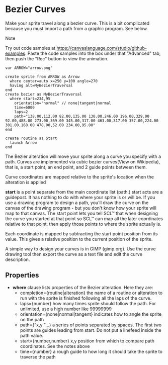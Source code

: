 # Bezier Curves

Make your sprite travel along a bezier curve. This is a bit complicated because you must import a path from a graphic program. See below.

> [!NOTE]
> Try out code samples at https://canvaslanguage.com/studio/github-examples.
> Paste the code samples into the box under that "Advanced" tab,
> then push the "Rec" button to view the animation.

```
var ARROW="arrow.png"

create sprite from ARROW as Arrow
  where center=auto x=250 y=100 angle=270
  having alt=MyBezierTraversal
end
create bezier as MyBezierTraversal
  where start=234,95
    orientation="normal" // none|tangent|normal
    time=6000
    laps=2
    path="138.00,112.00 82.00,135.00 130.00,246.00 196.00,329.00 92.00,488.00 273.00,369.00 345.00,317.00 463.00,317.00 357.00,224.00 301.00,168.00 478.00,52.00 234.00,95.00"
end

create routine as Start
  launch Arrow
end
```
The Bezier alteration will move your sprite along a curve you specify with a path.
Curves are implemented via cubic bezier curves(View on Wikipedia), that is, a start point, an end point, and 2 guide points between them.

Curve coordinates are mapped relative to the sprite's location when the alteration is applied

**start** is a point separate from the main coordinate list (path.) start acts are a guidepost. It has nothing to do with where your sprite is or will be. If you use a drawing program to design a path, you'll draw the curve on the canvas of the drawing program - but you don't know how your sprite will map to that canvas. The start point lets you tell SCL™ that when designing the curve you started at that point so SCL™ can map all the later coordinates relative to that point, then apply those points to where the sprite actually is.

Each coordinate is mapped by subtracting the start point position from its value. This gives a relative position to the current position of the sprite.

A simple way to design your curves is in GIMP (gimp.org). Use the curve drawing tool then export the curve as a text file and edit the curve description.


## Properties

- **where** clause lists properties of the Bezier alteration. Here they are:
  - completion={routine|alteration} the name of a routine or alteration to run with the sprite is finished following all the laps of the curve.
  - laps={number} how many times sprite should follow the path. For unlimited, use a high number like 99999999
  - orientation={none|normal|tangent} indicates how to angle the sprite on the path
  - path={"x,y "...} a series of points separated by spaces. The first two points are guides leading from start. Do not put a linefeed inside the path value.
  - start={number,number} x,y position from which to compare path coordinates. See the notes above
  - time={number} a rough guide to how long it should take the sprite to traverse the path
